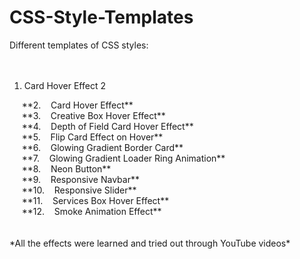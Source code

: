 # CSS-Style-Templates

Different templates of CSS styles:<br><br>
&nbsp;&nbsp;&nbsp;&nbsp;
<ol>
  <li>Card Hover Effect 2</li>
 </ol>
&nbsp;&nbsp;&nbsp;&nbsp;
**2. &nbsp;&nbsp; Card Hover Effect**<br>
&nbsp;&nbsp;&nbsp;&nbsp;
**3. &nbsp;&nbsp; Creative Box Hover Effect**<br>
&nbsp;&nbsp;&nbsp;&nbsp;
**4. &nbsp;&nbsp; Depth of Field Card Hover Effect**<br>
&nbsp;&nbsp;&nbsp;&nbsp;
**5. &nbsp;&nbsp; Flip Card Effect on Hover**<br>
&nbsp;&nbsp;&nbsp;&nbsp;
**6. &nbsp;&nbsp; Glowing Gradient Border Card**<br>
&nbsp;&nbsp;&nbsp;&nbsp;
**7. &nbsp;&nbsp; Glowing Gradient Loader Ring Animation**<br>
&nbsp;&nbsp;&nbsp;&nbsp;
**8. &nbsp;&nbsp; Neon Button**<br>
&nbsp;&nbsp;&nbsp;&nbsp;
**9. &nbsp;&nbsp; Responsive Navbar**<br>
&nbsp;&nbsp;&nbsp;&nbsp;
**10. &nbsp;&nbsp; Responsive Slider**<br>
&nbsp;&nbsp;&nbsp;&nbsp;
**11. &nbsp;&nbsp; Services Box Hover Effect**<br>
&nbsp;&nbsp;&nbsp;&nbsp;
**12. &nbsp;&nbsp; Smoke Animation Effect**<br>
<br><br>
*All the effects were learned and tried out through YouTube videos*
